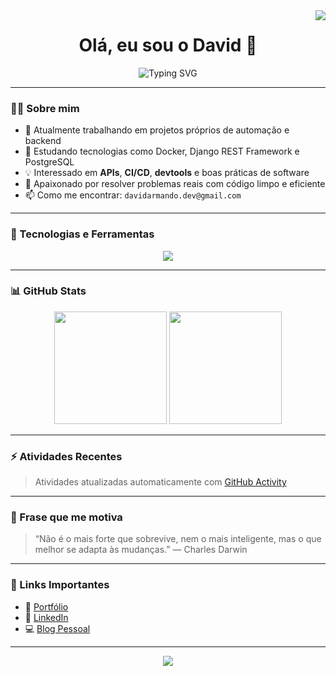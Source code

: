 <img align="right" src="https://visitor-badge.laobi.icu/badge?page_id=DavidArmando123.DavidArmando123" />

<h1 align="center">
  Olá, eu sou o David 👋
</h1>

<p align="center">
  <img src="https://readme-typing-svg.demolab.com/?font=Fira+Code&pause=1000&color=F76C6C&width=435&lines=Backend+Developer;Python+%7C+Django+%7C+Flask;Entusiasta+em+Automação+e+APIs+REST" alt="Typing SVG" />
</p>

---

### 👨‍💻 Sobre mim

- 🔭 Atualmente trabalhando em projetos próprios de automação e backend
- 🌱 Estudando tecnologias como Docker, Django REST Framework e PostgreSQL
- 💡 Interessado em **APIs**, **CI/CD**, **devtools** e boas práticas de software
- 🧠 Apaixonado por resolver problemas reais com código limpo e eficiente
- 📫 Como me encontrar: `davidarmando.dev@gmail.com`

---

### 🧰 Tecnologias e Ferramentas

<div align="center">
  <img src="https://skillicons.dev/icons?i=python,django,flask,fastapi,postgresql,mysql,git,github,vscode,linux,docker" />
</div>

---

### 📊 GitHub Stats

<div align="center">
  <img src="https://github-readme-stats.vercel.app/api?username=DavidArmando123&show_icons=true&theme=radical" height="180"/>
  <img src="https://github-readme-stats.vercel.app/api/top-langs/?username=DavidArmando123&layout=compact&theme=radical" height="180"/>
</div>

---

### ⚡ Atividades Recentes

<!--START_SECTION:activity-->
<!--END_SECTION:activity-->

> Atividades atualizadas automaticamente com [GitHub Activity](https://github.com/Readme-Workflows/recent-activity)

---

### 🚀 Frase que me motiva

> “Não é o mais forte que sobrevive, nem o mais inteligente, mas o que melhor se adapta às mudanças.” — Charles Darwin

---

### 📎 Links Importantes

- 💼 [Portfólio](#)
- 🔗 [LinkedIn](https://www.linkedin.com/in/seu-perfil)
- 💻 [Blog Pessoal](#)

---

<div align="center">
  <img src="https://capsule-render.vercel.app/api?type=waving&color=gradient&height=120&section=footer"/>
</div>
